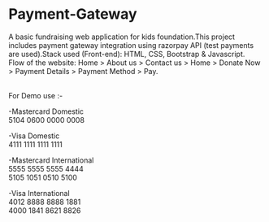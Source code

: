 # Payment-Gateway

A basic fundraising web application for kids foundation.This project includes payment gateway integration using razorpay API (test payments are used).Stack used (Front-end): HTML, CSS, Bootstrap & Javascript.<br />
Flow of the website: Home > About us > Contact us > Home > Donate Now > Payment Details > Payment Method > Pay.


<br />
For Demo use :- <br />

-Mastercard Domestic<br />
5104 0600 0000 0008

-Visa Domestic<br />
4111 1111 1111 1111

-Mastercard International<br />
5555 5555 5555 4444<br />
5105 1051 0510 5100

-Visa International<br />
4012 8888 8888 1881<br />
4000 1841 8621 8826
